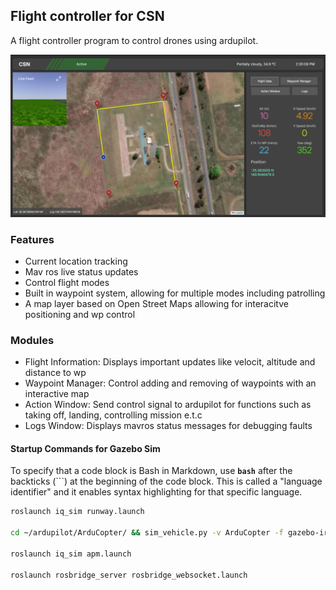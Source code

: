 ## Flight controller for CSN

A flight controller program to control drones using ardupilot. 

![Flight Controller Homepage](https://github.com/huzefazaheer/flight-controller/blob/main/imgs/homepage.png)

### Features

- Current location tracking
- Mav ros live status updates
- Control flight modes
- Built in waypoint system, allowing for multiple modes including patrolling
- A map layer based on Open Street Maps allowing for interacitve positioning and wp control


### Modules

- Flight Information: Displays important updates like velocit, altitude and distance to wp
- Waypoint Manager: Control adding and removing of waypoints with an interactive map
- Action Window: Send control signal to ardupilot for functions such as taking off, landing, controlling mission e.t.c
- Logs Window: Displays mavros status messages for debugging faults

#### Startup Commands for Gazebo Sim

To specify that a code block is Bash in Markdown, use **`bash`** after the backticks (\`\`\`) at the beginning of the code block. This is called a "language identifier" and it enables syntax highlighting for that specific language.

```bash
roslaunch iq_sim runway.launch

cd ~/ardupilot/ArduCopter/ && sim_vehicle.py -v ArduCopter -f gazebo-iris --console

roslaunch iq_sim apm.launch

roslaunch rosbridge_server rosbridge_websocket.launch
```
